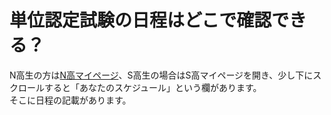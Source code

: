 # 単位認定試験の日程はどこで確認できる？

N高生の方は[N高マイページ](https://secure.nnn.ed.jp/mypage/home)、S高生の場合はS高マイページを開き、少し下にスクロールすると「あなたのスケジュール」という欄があります。\
そこに日程の記載があります。
